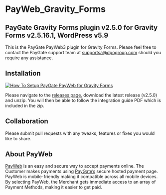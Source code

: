 # PayWeb_Gravity_Forms
## PayGate Gravity Forms plugin v2.5.0 for Gravity Forms v2.5.16.1, WordPress v5.9

This is the PayGate PayWeb3 plugin for Gravity Forms. Please feel free to contact the PayGate support team at supportsa@dpogroup.com should you require any assistance.

## Installation
[![How To Setup PayGate PayWeb for Gravity Forms](https://appinlet.com/wp-content/uploads/2021/01/How-To-Setup-PayGate-PayWeb-for-Gravity-Forms.jpg)](https://www.youtube.com/watch?v=r5nx1EfyOlo "How To Setup PayGate PayWeb for Gravity Forms")

Please navigate to the [releases page](https://github.com/PayGate/PayWeb_Gravity_Forms/releases), download the latest release (v2.5.0) and unzip. You will then be able to follow the integration guide PDF which is included in the zip.

## Collaboration

Please submit pull requests with any tweaks, features or fixes you would like to share.

## About PayWeb

[PayWeb](https://www.paygate.co.za/paygate-products/payweb/) is an easy and secure way to accept payments online. The Customer makes payments using [PayGate’s](https://www.paygate.co.za/) secure hosted payment page. PayWeb is mobile-friendly making it compatible across all mobile devices. By selecting PayWeb, the Merchant gets immediate access to an array of Payment Methods, making it easier to get paid.
